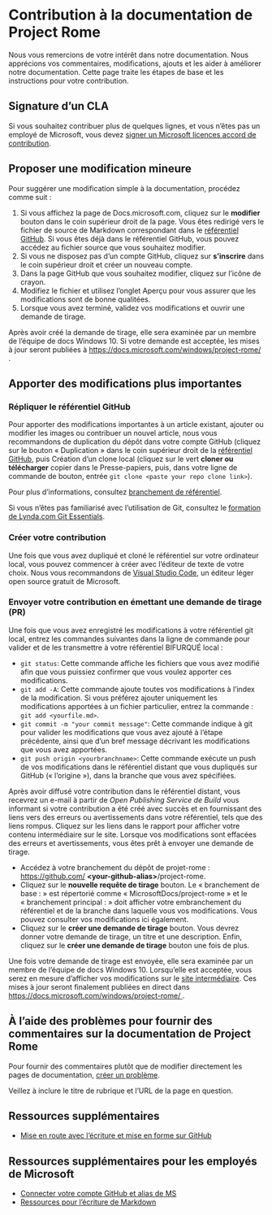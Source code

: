 # <a name="contributing-to-the-project-rome-documentation"></a>Contribution à la documentation de Project Rome

Nous vous remercions de votre intérêt dans notre documentation. Nous apprécions vos commentaires, modifications, ajouts et les aider à améliorer notre documentation. Cette page traite les étapes de base et les instructions pour votre contribution.

## <a name="sign-a-cla"></a>Signature d’un CLA

Si vous souhaitez contribuer plus de quelques lignes, et vous n’êtes pas un employé de Microsoft, vous devez [signer un Microsoft licences accord de contribution](https://cla.microsoft.com/). 

## <a name="propose-a-minor-change"></a>Proposer une modification mineure

Pour suggérer une modification simple à la documentation, procédez comme suit :

1. Si vous affichez la page de Docs.microsoft.com, cliquez sur le **modifier** bouton dans le coin supérieur droit de la page.  Vous êtes redirigé vers le fichier de source de Markdown correspondant dans le [référentiel GitHub](https://github.com/MicrosoftDocs/project-rome). Si vous êtes déjà dans le référentiel GitHub, vous pouvez accédez au fichier source que vous souhaitez modifier.
2. Si vous ne disposez pas d’un compte GitHub, cliquez sur **s’inscrire** dans le coin supérieur droit et créer un nouveau compte.
3. Dans la page GitHub que vous souhaitez modifier, cliquez sur l’icône de crayon. 
4. Modifiez le fichier et utilisez l’onglet Aperçu pour vous assurer que les modifications sont de bonne qualitées.
5. Lorsque vous avez terminé, validez vos modifications et ouvrir une demande de tirage.

Après avoir créé la demande de tirage, elle sera examinée par un membre de l’équipe de docs Windows 10. Si votre demande est acceptée, les mises à jour seront publiées à [ https://docs.microsoft.com/windows/project-rome/ ](https://docs.microsoft.com/windows/project-rome/).

## <a name="make-more-substantial-changes"></a>Apporter des modifications plus importantes

### <a name="fork-the-github-repo"></a>Répliquer le référentiel GitHub

Pour apporter des modifications importantes à un article existant, ajouter ou modifier les images ou contribuer un nouvel article, nous vous recommandons de duplication du dépôt dans votre compte GitHub (cliquez sur le bouton « Duplication » dans le coin supérieur droit de la [référentiel GitHub](https://github.com/MicrosoftDocs/project-rome), puis Création d’un clone local (cliquez sur le vert **cloner ou télécharger** copier dans le Presse-papiers, puis, dans votre ligne de commande de bouton, entrée `git clone <paste your repo clone link>`).

Pour plus d’informations, consultez [branchement de référentiel](https://help.github.com/articles/fork-a-repo/).

Si vous n’êtes pas familiarisé avec l’utilisation de Git, consultez le [formation de Lynda.com Git Essentials](https://www.lynda.com/Git-tutorials/Git-Essential-Training/100222-2.html).

### <a name="author-your-contribution"></a>Créer votre contribution

Une fois que vous avez dupliqué et cloné le référentiel sur votre ordinateur local, vous pouvez commencer à créer avec l’éditeur de texte de votre choix. Nous vous recommandons de [Visual Studio Code](https://code.visualstudio.com/), un éditeur léger open source gratuit de Microsoft.

### <a name="submit-your-contribution-by-issuing-a-pull-request-pr"></a>Envoyer votre contribution en émettant une demande de tirage (PR)

Une fois que vous avez enregistré les modifications à votre référentiel git local, entrez les commandes suivantes dans la ligne de commande pour valider et de les transmettre à votre référentiel BIFURQUÉ local :
- `git status`: Cette commande affiche les fichiers que vous avez modifié afin que vous puissiez confirmer que vous voulez apporter ces modifications. 
- `git add -A`: Cette commande ajoute toutes vos modifications à l’index de la modification. Si vous préférez ajouter uniquement les modifications apportées à un fichier particulier, entrez la commande : `git add <yourfile.md>`.
- `git commit -m "your commit message"`: Cette commande indique à git pour valider les modifications que vous avez ajouté à l’étape précédente, ainsi que d’un bref message décrivant les modifications que vous avez apportées.
- `git push origin <yourbranchname>`: Cette commande exécute un push de vos modifications dans le référentiel distant que vous dupliqués sur GitHub (« l’origine »), dans la branche que vous avez spécifiées.

Après avoir diffusé votre contribution dans le référentiel distant, vous recevrez un e-mail à partir de *Open Publishing Service de Build* vous informant si votre contribution a été créé avec succès et en fournissant des liens vers des erreurs ou avertissements dans votre référentiel, tels que des liens rompus. Cliquez sur les liens dans le rapport pour afficher votre contenu intermédiaire sur le site. Lorsque vos modifications sont effacées des erreurs et avertissements, vous êtes prêt à envoyer une demande de tirage.
- Accédez à votre branchement du dépôt de projet-rome : https://github.com/  **\<your-github-alias\>**/project-rome.
- Cliquez sur le **nouvelle requête de tirage** bouton. Le « branchement de base : » est répertorié comme « MicrosoftDocs/project-rome » et le « branchement principal : » doit afficher votre embranchement du référentiel et de la branche dans laquelle vous vos modifications. Vous pouvez consulter vos modifications ici également. 
- Cliquez sur le **créer une demande de tirage** bouton. Vous devrez donner votre demande de tirage, un titre et une description. Enfin, cliquez sur le **créer une demande de tirage** bouton une fois de plus.

Une fois votre demande de tirage est envoyée, elle sera examinée par un membre de l’équipe de docs Windows 10. Lorsqu’elle est acceptée, vous serez en mesure d’afficher vos modifications sur le [site intermédiaire](https://review.docs.microsoft.com/windows/project-rome/). Ces mises à jour seront finalement publiées en direct dans [ https://docs.microsoft.com/windows/project-rome/ ](https://docs.microsoft.com/windows/project-rome/).

## <a name="using-issues-to-provide-feedback-on-project-rome-documentation"></a>À l’aide des problèmes pour fournir des commentaires sur la documentation de Project Rome

Pour fournir des commentaires plutôt que de modifier directement les pages de documentation, [créer un problème](https://github.com/MicrosoftDocs/project-rome/issues).

Veillez à inclure le titre de rubrique et l’URL de la page en question.

## <a name="additional-resources"></a>Ressources supplémentaires
- [Mise en route avec l’écriture et mise en forme sur GitHub](https://help.github.com/articles/getting-started-with-writing-and-formatting-on-github/)

## <a name="additional-resources-for-microsoft-employees"></a>Ressources supplémentaires pour les employés de Microsoft
- [Connecter votre compte GitHub et alias de MS](https://review.docs.microsoft.com/windows-authoring-guide/github-account#2-connect-your-github-account-and-ms-alias-on-the-microsoft-open-source-portal)
- [Ressources pour l’écriture de Markdown](https://review.docs.microsoft.com/windows-authoring-guide/writing-guidance/writing-markdown)
